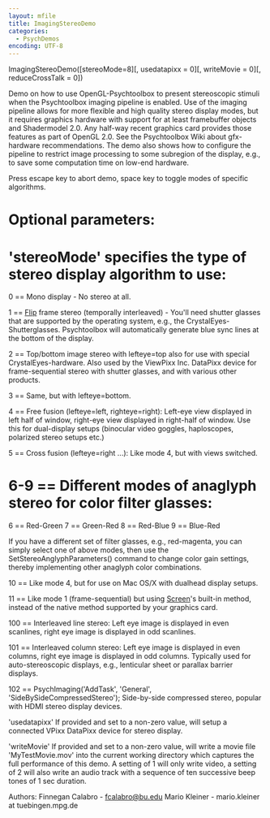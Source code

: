 ```yaml
---
layout: mfile
title: ImagingStereoDemo
categories:
  - PsychDemos
encoding: UTF-8
---
```


ImagingStereoDemo([stereoMode=8][, usedatapixx = 0][, writeMovie = 0][, reduceCrossTalk = 0])

Demo on how to use OpenGL-Psychtoolbox to present stereoscopic stimuli
when the Psychtoolbox imaging pipeline is enabled. Use of the imaging
pipeline allows for more flexible and high quality stereo display modes,
but it requires graphics hardware with support for at least framebuffer
objects and Shadermodel 2.0. Any half-way recent graphics card provides
those features as part of OpenGL 2.0. See the Psychtoolbox Wiki about
gfx-hardware recommendations. The demo also shows how to configure the
pipeline to restrict image processing to some subregion of the display,
e.g., to save some computation time on low-end hardware.

Press escape key to abort demo, space key to toggle modes of specific
algorithms.

# Optional parameters:

# 'stereoMode' specifies the type of stereo display algorithm to use:

0 == Mono display - No stereo at all.

1 == [Flip](/docs/Flip) frame stereo (temporally interleaved) - You'll need shutter
glasses that are supported by the operating system, e.g., the
CrystalEyes-Shutterglasses. Psychtoolbox will automatically generate blue
sync lines at the bottom of the display.

2 == Top/bottom image stereo with lefteye=top also for use with special
CrystalEyes-hardware. Also used by the ViewPixx Inc. DataPixx device for
frame-sequential stereo with shutter glasses, and with various other products.

3 == Same, but with lefteye=bottom.

4 == Free fusion (lefteye=left, righteye=right): Left-eye view displayed
in left half of window, right-eye view displayed in right-half of window.
Use this for dual-display setups (binocular video goggles, haploscopes,
polarized stereo setups etc.)

5 == Cross fusion (lefteye=right ...): Like mode 4, but with views
switched.

# 6-9 == Different modes of anaglyph stereo for color filter glasses:

6 == Red-Green
7 == Green-Red
8 == Red-Blue
9 == Blue-Red

If you have a different set of filter glasses, e.g., red-magenta, you can
simply select one of above modes, then use the
SetStereoAnglyphParameters() command to change color gain settings,
thereby implementing other anaglyph color combinations.

10 == Like mode 4, but for use on Mac OS/X with dualhead display setups.

11 == Like mode 1 (frame-sequential) but using [Screen](/docs/Screen)'s built-in method,
instead of the native method supported by your graphics card.

100 == Interleaved line stereo: Left eye image is displayed in even
scanlines, right eye image is displayed in odd scanlines.

101 == Interleaved column stereo: Left eye image is displayed in even
columns, right eye image is displayed in odd columns. Typically used for
auto-stereoscopic displays, e.g., lenticular sheet or parallax barrier
displays.

102 == PsychImaging('AddTask', 'General', 'SideBySideCompressedStereo');
Side-by-side compressed stereo, popular with HDMI stereo display devices.


'usedatapixx' If provided and set to a non-zero value, will setup a
connected VPixx DataPixx device for stereo display.

'writeMovie' If provided and set to a non-zero value, will write a movie
file 'MyTestMovie.mov' into the current working directory which captures
the full performance of this demo. A setting of 1 will only write video,
a setting of 2 will also write an audio track with a sequence of ten
successive beep tones of 1 sec duration.

Authors:
Finnegan Calabro  - fcalabro@bu.edu
Mario Kleiner     - mario.kleiner at tuebingen.mpg.de
